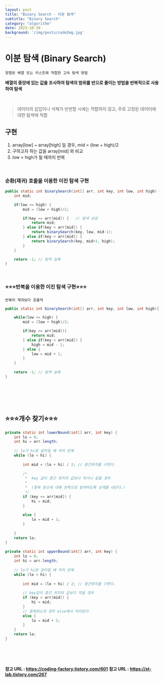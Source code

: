 ```yaml
---
layout: post
title: "Binary Search - 이분 탐색"
subtitle: "Binary Search"
category: "algorithm"
date: 2023-10-30
background: '/img/posts/codeImg.jpg'
---
```


# 이분 탐색 (Binary Search) 

`정렬된 배열 또는 리스트에 적합한 고속 탐색 방법`

**배열의 중앙에 있는 값을 조사하여 탐색의 범위를 반으로 줄이는 방법을 반복적으로 사용하여 탐색**

<br>

> 데이터의 삽입이나 삭제가 빈번할 시에는 적합하지 않고, 주로 고정된 데이터에 대한 탐색에 적합

## 구현

1. array[low] ~ array[high] 일 경우, mid = (low + high)/2
2. 구하고자 하는 값을 array[mid] 와 비교
3. low > high가 될 때까지 반복

<br>

### 순환(재귀) 호출을 이용한 이진 탐색 구현

```java
public static int binarySearch(int[] arr, int key, int low, int high) {
    int mid;

    if(low <= high) {   
        mid = (low + high)/2;

        if(key == arr[mid]) {   // 탐색 성공
            return mid;
        } else if(key < arr[mid]) {
            return binarySearch(key, low, mid-1);
        } else if(key > arr[mid]) {
            return binarySearch(key, mid+1, high);
        }
    }

    return -1; // 탐색 실패
}
```

<br>

### ⭐⭐⭐반복을 이용한 이진 탐색 구현⭐⭐⭐

`반복이 재귀보다 호율적`

```java
public static int binarySearch(int[] arr, int key, int low, int high){

    while(low <= high) {
        mid = (low + high)/2;

        if(key == arr[mid]){
            return mid;
        } else if(key < arr[mid]) {
            high = mid - 1;
        } else {
            low = mid + 1;
        }
    }
    
    return -1; // 탐색 실패
}

```

<br>
<br>
<br>
<br>

## ⭐⭐⭐개수 찾기⭐⭐⭐

```java
private static int lowerBound(int[] arr, int key) {
	int lo = 0; 
	int hi = arr.length; 
 
	// lo가 hi랑 같아질 때 까지 반복
	while (lo < hi) {
 
		int mid = (lo + hi) / 2; // 중간위치를 구한다.
 
		/*
		 *  key 값이 중간 위치의 값보다 작거나 같을 경우
		 *  
		 *  (중복 원소에 대해 왼쪽으로 탐색하도록 상계를 내린다.)
		 */
		if (key <= arr[mid]) {
			hi = mid;
		}
 
		else {
			lo = mid + 1;
		}
 
	}
	return lo;
}
 
private static int upperBound(int[] arr, int key) {
	int lo = 0; 
	int hi = arr.length; 
 
	// lo가 hi랑 같아질 때 까지 반복
	while (lo < hi) {
 
		int mid = (lo + hi) / 2; // 중간위치를 구한다.
 
		// key값이 중간 위치의 값보다 작을 경우
		if (key < arr[mid]) {
			hi = mid;
		}
		// 중복원소의 경우 else에서 처리된다.
		else {
			lo = mid + 1;
		}
	}
	return lo;
}
```

<br>
<br>
<br> 

**참고 URL : <https://coding-factory.tistory.com/601>**
**참고 URL : <https://st-lab.tistory.com/267>**

